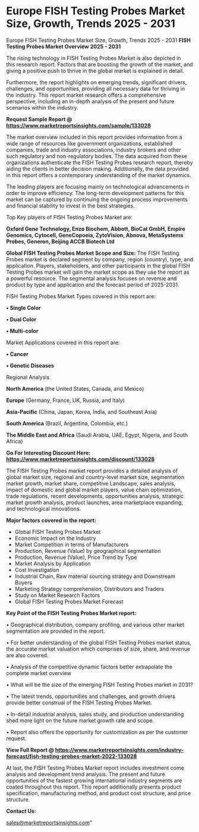 # Europe FISH Testing Probes Market Size, Growth, Trends 2025 - 2031
Europe FISH Testing Probes Market Size, Growth, Trends 2025 - 2031
<Strong> FISH Testing Probes Market Overview 2025 - 2031</strong>

The rising technology in FISH Testing Probes Market is also depicted in this research report. Factors that are boosting the growth of the market, and giving a positive push to thrive in the global market is explained in detail.

Furthermore, the report highlights on emerging trends, significant drivers, challenges, and opportunities, providing all necessary data for thriving in the industry. This report market research offers a comprehensive perspective, including an in-depth analysis of the present and future scenarios within the industry.

<strong>Request Sample Report @ <a href=https://www.marketreportsinsights.com/sample/133028>https://www.marketreportsinsights.com/sample/133028</a></strong>

The market overview included in this report provides information from a wide range of resources like government organizations, established companies, trade and industry associations, industry brokers and other such regulatory and non-regulatory bodies. The data acquired from these organizations authenticate the FISH Testing Probes research report, thereby aiding the clients in better decision making. Additionally, the data provided in this report offers a contemporary understanding of the market dynamics.

The leading players are focusing mainly on technological advancements in order to improve efficiency. The long-term development patterns for this market can be captured by continuing the ongoing process improvements and financial stability to invest in the best strategies.

Top Key players of FISH Testing Probes Market are:

<strong>Oxford Gene Technology, Enzo Biochem, Abbott, BioCat GmbH, Empire Genomics, Cytocell, GeneCopoeia, ZytoVision, Abnova, MetaSystems Probes, Generon, Beijing ACCB Biotech Ltd</strong>

<strong><b>Global FISH Testing Probes Market Scope and Size:</b></strong>
The FISH Testing Probes market is declared segment by company, region (country), type, and application. Players, stakeholders, and other participants in the global FISH Testing Probes market will gain the market scope as they use the report as a powerful resource. The segmental analysis focuses on revenue and product by type and application and the forecast period of 2025-2031.

FISH Testing Probes Market Types covered in this report are:

<strong>• Single Color

• Dual Color

• Multi-color</strong>

Market Applications covered in this report are:

<strong>• Cancer

• Genetic Diseases</strong> 

Regional Analysis

<strong>North America</strong> (the United States, Canada, and Mexico)

<strong>Europe</strong> (Germany, France, UK, Russia, and Italy)

<strong>Asia-Pacific</strong> (China, Japan, Korea, India, and Southeast Asia)

<strong>South America</strong> (Brazil, Argentina, Colombia, etc.)

<strong>The Middle East and Africa</strong> (Saudi Arabia, UAE, Egypt, Nigeria, and South Africa)

<strong>Go For Interesting Discount Here: <a href=https://www.marketreportsinsights.com/discount/133028>https://www.marketreportsinsights.com/discount/133028</a></strong>

The FISH Testing Probes market report provides a detailed analysis of global market size, regional and country-level market size, segmentation market growth, market share, competitive Landscape, sales analysis, impact of domestic and global market players, value chain optimization, trade regulations, recent developments, opportunities analysis, strategic market growth analysis, product launches, area marketplace expanding, and technological innovations.

<strong><b>Major factors covered in the report:</b></strong>
<ul>
  <li>Global FISH Testing Probes Market </li>
  <li>Economic Impact on the Industry</li>
  <li>Market Competition in terms of Manufacturers</li>
  <li>Production, Revenue (Value) by geographical segmentation</li>
  <li>Production, Revenue (Value), Price Trend by Type</li>
  <li>Market Analysis by Application</li>
  <li>Cost Investigation</li>
  <li>Industrial Chain, Raw material sourcing strategy and Downstream Buyers</li>
  <li>Marketing Strategy comprehension, Distributors and Traders</li>
  <li>Study on Market Research Factors</li>
  <li>Global FISH Testing Probes Market Forecast</li>
</ul>

<strong><b>Key Point of the FISH Testing Probes Market report:</b></strong>

• Geographical distribution, company profiling, and various other market segmentation are provided in the report.

• For better understanding of the global FISH Testing Probes market status, the accurate market valuation which comprises of size, share, and revenue are also covered.

• Analysis of the competitive dynamic factors better extrapolate the complete market overview

• What will be the size of the emerging FISH Testing Probes market in 2031?

• The latest trends, opportunities and challenges, and growth drivers provide better construal of the FISH Testing Probes Market.

• In-detail industrial analysis, sales study, and production understanding shed more light on the future market growth rate and scope.

• Report also offers the opportunity for customization as per the customer request.

<strong><b>View Full Report @ <a href=https://www.marketreportsinsights.com/industry-forecast/fish-testing-probes-market-2022-133028>https://www.marketreportsinsights.com/industry-forecast/fish-testing-probes-market-2022-133028</a></b></strong>


At last, the FISH Testing Probes Market report includes investment come analysis and development trend analysis. The present and future opportunities of the fastest growing international industry segments are coated throughout this report. This report additionally presents product specification, manufacturing method, and product cost structure, and price structure.

<strong>Contact Us:</strong>

sales@marketreportsinsights.com"
